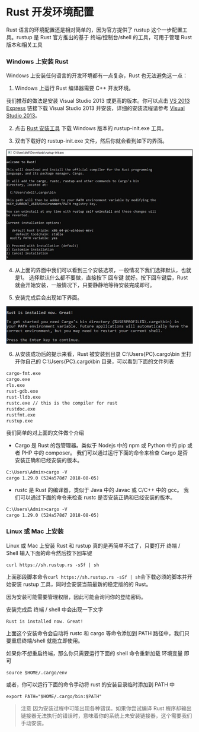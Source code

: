# Rust 开发环境配置

Rust 语言的环境配置还是相对简单的，因为官方提供了 rustup 这个一步配置工具。rustup 是 Rust 官方推出的基于 终端/控制台/shell 的工具，可用于管理 Rust 版本和相关工具

### Windows 上安装 Rust

Windows 上安装任何语言的开发环境都有一点复杂，Rust 也无法避免这一点：

1. Windows 上运行 Rust 编译器需要 C++ 开发环境。

我们推荐的做法是安装 Visual Studio 2013 或更高的版本。你可以点击 [VS 2013 Express](https://download.microsoft.com/download/2/5/5/255DCCB6-F364-4ED8-9758-EF0734CA86B8/vs2013.3_dskexp_ENU.iso) 链接下载 Visual Studio 2013 并安装，详细的安装流程请参考 [Visual Studio 2013](https://support.microsoft.com/zh-cn/help/2899270/visual-studio-2013-setup-common-issues-and-workarounds)。

2. 点击 [Rust 安装工具](https://www.rust-lang.org/tools/install) 下载 Windows 版本的 rustup-init.exe 工具。

3. 双击下载好的 rustup-init.exe 文件，然后你就会看到如下的界面。

![](../images/01.jpg)

4. 从上面的界面中我们可以看到三个安装选项，一般情况下我们选择默认，也就是1。 选择默认什么都不要做，直接按下 回车键 就好。按下回车键后，Rust 就会开始安装，一般情况下，只要静静地等待安装完成即可。

5. 安装完成后会出现如下界面。

![](../images/02.jpg)

6. 从安装成功后的提示来看，Rust 被安装到目录 C:\Users\{PC}\.cargo\bin 里打开你自己的 C:\Users\{PC}\.cargo\bin 目录，可以看到下面的文件列表
```
cargo-fmt.exe
cargo.exe
rls.exe
rust-gdb.exe
rust-lldb.exe
rustc.exe // this is the compiler for rust
rustdoc.exe
rustfmt.exe
rustup.exe
```

我们简单的对上面的文件做个介绍

- Cargo 是 Rust 的包管理器。类似于 Nodejs 中的 npm 或 Python 中的 pip 或者 PHP 中的 composer。 我们可以通过运行下面的命令来检查 Cargo 是否安装正确和已经安装的版本。
```
C:\Users\Admin>cargo -V
cargo 1.29.0 (524a578d7 2018-08-05)
```

- rustc 是 Rust 的编译器，类似于 Java 中的 Javac 或 C/C++ 中的 gcc。 我们可以通过下面的命令来检查 rustc 是否安装正确和已经安装的版本。
```
C:\Users\Admin>cargo -V
cargo 1.29.0 (524a578d7 2018-08-05)
```

### Linux 或 Mac 上安装

Linux 或 Mac 上安装 Rust 和 rustup 真的是再简单不过了，只要打开 终端 / Shell 输入下面的命令然后按下回车键

```
curl https://sh.rustup.rs -sSf | sh
```

上面那段脚本命令```curl https://sh.rustup.rs -sSf | sh```会下载必须的脚本并开始安装 rustup 工具，同时会安装当前最新的稳定版的的 Rust。

因为安装可能需要管理权限，因此可能会询问你的登陆密码。

安装完成后 终端 / shell 中会出现一下文字
```
Rust is installed now. Great!
```

上面这个安装命令会自动将 rustc 和 cargo 等命令添加到 PATH 路径中，我们只要重启终端/shell 就能立即使用。

如果你不想重启终端，那么你只需要运行下面的 shell 命令重新加载 环境变量 即可
```
source $HOME/.cargo/env
```
或者，你可以运行下面的命令手动将 rust 的安装目录临时添加到 PATH 中
```
export PATH="$HOME/.cargo/bin:$PATH"
```
> 注意
因为安装过程中可能出现各种错误。如果你尝试编译 Rust 程序却输出链接器无法执行的错误时，意味着你的系统上未安装链接器，这个需要我们手动安装。
